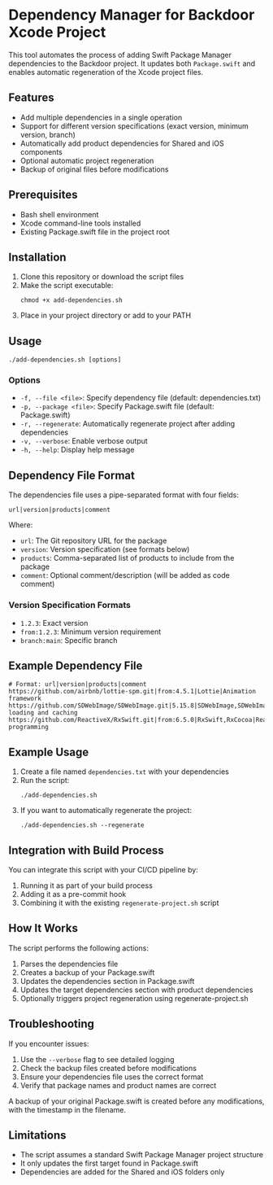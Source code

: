 # Dependency Manager for Backdoor Xcode Project

This tool automates the process of adding Swift Package Manager dependencies to the Backdoor project. It updates both `Package.swift` and enables automatic regeneration of the Xcode project files.

## Features

- Add multiple dependencies in a single operation
- Support for different version specifications (exact version, minimum version, branch)
- Automatically add product dependencies for Shared and iOS components
- Optional automatic project regeneration
- Backup of original files before modifications

## Prerequisites

- Bash shell environment
- Xcode command-line tools installed
- Existing Package.swift file in the project root

## Installation

1. Clone this repository or download the script files
2. Make the script executable:
   ```
   chmod +x add-dependencies.sh
   ```
3. Place in your project directory or add to your PATH

## Usage

```
./add-dependencies.sh [options]
```

### Options

- `-f, --file <file>`: Specify dependency file (default: dependencies.txt)
- `-p, --package <file>`: Specify Package.swift file (default: Package.swift)
- `-r, --regenerate`: Automatically regenerate project after adding dependencies
- `-v, --verbose`: Enable verbose output
- `-h, --help`: Display help message

## Dependency File Format

The dependencies file uses a pipe-separated format with four fields:

```
url|version|products|comment
```

Where:
- `url`: The Git repository URL for the package
- `version`: Version specification (see formats below)
- `products`: Comma-separated list of products to include from the package
- `comment`: Optional comment/description (will be added as code comment)

### Version Specification Formats

- `1.2.3`: Exact version
- `from:1.2.3`: Minimum version requirement
- `branch:main`: Specific branch

## Example Dependency File

```
# Format: url|version|products|comment
https://github.com/airbnb/lottie-spm.git|from:4.5.1|Lottie|Animation framework
https://github.com/SDWebImage/SDWebImage.git|5.15.8|SDWebImage,SDWebImageMapKit|Image loading and caching
https://github.com/ReactiveX/RxSwift.git|from:6.5.0|RxSwift,RxCocoa|Reactive programming
```

## Example Usage

1. Create a file named `dependencies.txt` with your dependencies
2. Run the script:
   ```
   ./add-dependencies.sh
   ```
3. If you want to automatically regenerate the project:
   ```
   ./add-dependencies.sh --regenerate
   ```

## Integration with Build Process

You can integrate this script with your CI/CD pipeline by:

1. Running it as part of your build process
2. Adding it as a pre-commit hook
3. Combining it with the existing `regenerate-project.sh` script

## How It Works

The script performs the following actions:

1. Parses the dependencies file
2. Creates a backup of your Package.swift
3. Updates the dependencies section in Package.swift
4. Updates the target dependencies section with product dependencies
5. Optionally triggers project regeneration using regenerate-project.sh

## Troubleshooting

If you encounter issues:

1. Use the `--verbose` flag to see detailed logging
2. Check the backup files created before modifications
3. Ensure your dependencies file uses the correct format
4. Verify that package names and product names are correct

A backup of your original Package.swift is created before any modifications, with the timestamp in the filename.

## Limitations

- The script assumes a standard Swift Package Manager project structure
- It only updates the first target found in Package.swift
- Dependencies are added for the Shared and iOS folders only
